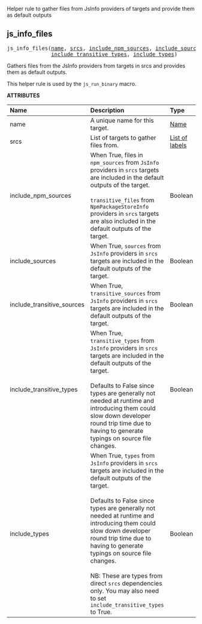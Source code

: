 <!-- Generated with Stardoc: http://skydoc.bazel.build -->

Helper rule to gather files from JsInfo providers of targets and provide them as default outputs

<a id="js_info_files"></a>

## js_info_files

<pre>
js_info_files(<a href="#js_info_files-name">name</a>, <a href="#js_info_files-srcs">srcs</a>, <a href="#js_info_files-include_npm_sources">include_npm_sources</a>, <a href="#js_info_files-include_sources">include_sources</a>, <a href="#js_info_files-include_transitive_sources">include_transitive_sources</a>,
              <a href="#js_info_files-include_transitive_types">include_transitive_types</a>, <a href="#js_info_files-include_types">include_types</a>)
</pre>

Gathers files from the JsInfo providers from targets in srcs and provides them as default outputs.

This helper rule is used by the `js_run_binary` macro.

**ATTRIBUTES**


| Name  | Description | Type | Mandatory | Default |
| :------------- | :------------- | :------------- | :------------- | :------------- |
| <a id="js_info_files-name"></a>name |  A unique name for this target.   | <a href="https://bazel.build/concepts/labels#target-names">Name</a> | required |  |
| <a id="js_info_files-srcs"></a>srcs |  List of targets to gather files from.   | <a href="https://bazel.build/concepts/labels">List of labels</a> | optional |  `[]`  |
| <a id="js_info_files-include_npm_sources"></a>include_npm_sources |  When True, files in `npm_sources` from `JsInfo` providers in `srcs` targets are included in the default outputs of the target.<br><br>`transitive_files` from `NpmPackageStoreInfo` providers in `srcs` targets are also included in the default outputs of the target.   | Boolean | optional |  `True`  |
| <a id="js_info_files-include_sources"></a>include_sources |  When True, `sources` from `JsInfo` providers in `srcs` targets are included in the default outputs of the target.   | Boolean | optional |  `True`  |
| <a id="js_info_files-include_transitive_sources"></a>include_transitive_sources |  When True, `transitive_sources` from `JsInfo` providers in `srcs` targets are included in the default outputs of the target.   | Boolean | optional |  `True`  |
| <a id="js_info_files-include_transitive_types"></a>include_transitive_types |  When True, `transitive_types` from `JsInfo` providers in `srcs` targets are included in the default outputs of the target.<br><br>Defaults to False since types are generally not needed at runtime and introducing them could slow down developer round trip time due to having to generate typings on source file changes.   | Boolean | optional |  `False`  |
| <a id="js_info_files-include_types"></a>include_types |  When True, `types` from `JsInfo` providers in `srcs` targets are included in the default outputs of the target.<br><br>Defaults to False since types are generally not needed at runtime and introducing them could slow down developer round trip time due to having to generate typings on source file changes.<br><br>NB: These are types from direct `srcs` dependencies only. You may also need to set `include_transitive_types` to True.   | Boolean | optional |  `False`  |


